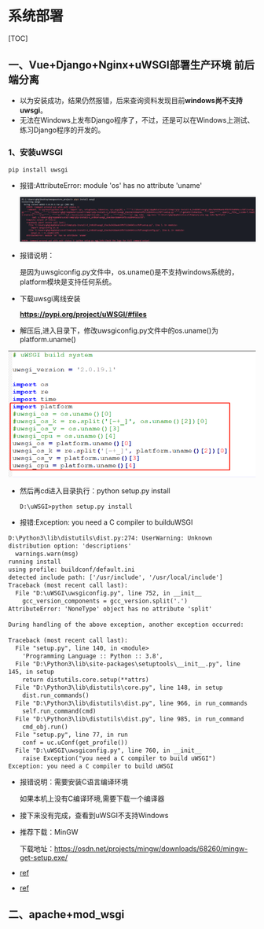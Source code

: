# 系统部署

[TOC]



## 一、Vue+Django+Nginx+uWSGI部署生产环境 前后端分离



- 以为安装成功，结果仍然报错，后来查询资料发现目前**windows尚不支持uwsgi**。
- 无法在Windows上发布Django程序了，不过，还是可以在Windows上测试、练习Django程序的开发的。

### 1、安装uWSGI

```
pip install uwsgi
```

- 报错:AttributeError: module 'os' has no attribute 'uname'

  ![](IMG/微信截图_20201207111549.png)

- 报错说明：

  是因为uwsgiconfig.py文件中，os.uname()是不支持windows系统的，platform模块是支持任何系统。

- 下载uwsgi离线安装

  **https://pypi.org/project/uWSGI/#files**

- 解压后,进入目录下，修改uwsgiconfig.py文件中的os.uname()为platform.uname()

![](IMG/微信截图_20201207113034.png)



- 然后再cd进入目录执行：python setup.py install

  ```
  D:\uWSGI>python setup.py install
  ```

- 报错:Exception: you need a C compiler to builduWSGI

```shell
D:\Python3\lib\distutils\dist.py:274: UserWarning: Unknown distribution option: 'descriptions'
  warnings.warn(msg)
running install
using profile: buildconf/default.ini
detected include path: ['/usr/include', '/usr/local/include']
Traceback (most recent call last):
  File "D:\uWSGI\uwsgiconfig.py", line 752, in __init__
    gcc_version_components = gcc_version.split('.')
AttributeError: 'NoneType' object has no attribute 'split'

During handling of the above exception, another exception occurred:

Traceback (most recent call last):
  File "setup.py", line 140, in <module>
    'Programming Language :: Python :: 3.8',
  File "D:\Python3\lib\site-packages\setuptools\__init__.py", line 145, in setup
    return distutils.core.setup(**attrs)
  File "D:\Python3\lib\distutils\core.py", line 148, in setup
    dist.run_commands()
  File "D:\Python3\lib\distutils\dist.py", line 966, in run_commands
    self.run_command(cmd)
  File "D:\Python3\lib\distutils\dist.py", line 985, in run_command
    cmd_obj.run()
  File "setup.py", line 77, in run
    conf = uc.uConf(get_profile())
  File "D:\uWSGI\uwsgiconfig.py", line 760, in __init__
    raise Exception("you need a C compiler to build uWSGI")
Exception: you need a C compiler to build uWSGI
```

- 报错说明：需要安装C语言编译环境

  如果本机上没有C编译环境,需要下载一个编译器



- 接下来没有完成，查看到uWSGI不支持Windows

- 推荐下载：MinGW

  下载地址：https://osdn.net/projects/mingw/downloads/68260/mingw-get-setup.exe/




- [ref](https://www.cnblogs.com/ningy1009/p/12769776.html)

- [ref](https://zhuanlan.zhihu.com/p/25080236)



## 二、apache+mod_wsgi
